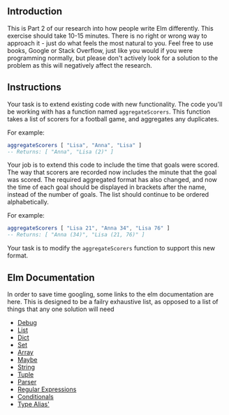 ## Introduction

This is Part 2 of our research into how people write Elm differently. This exercise should take 10-15 minutes. There is no right or wrong way to approach it - just do what feels the most natural to you. Feel free to use books, Google or Stack Overflow, just like you would if you were programming normally, but please don't actively look for a solution to the problem as this will negatively affect the research.

## Instructions

Your task is to extend existing code with new functionality. The code you'll be working with has a function named `aggregateScorers`. This function takes a list of scorers for a football game, and aggregates any duplicates.

For example:

```elm
aggregateScorers [ "Lisa", "Anna", "Lisa" ]
-- Returns: [ "Anna", "Lisa (2)" ]
```

Your job is to extend this code to include the time that goals were scored. The way that scorers are recorded now includes the minute that the goal was scored. The required aggregated format has also changed, and now the time of each goal should be displayed in brackets after the name, instead of the number of goals. The list should continue to be ordered alphabetically.

For example:

```elm
aggregateScorers [ "Lisa 21", "Anna 34", "Lisa 76" ]
-- Returns: [ "Anna (34)", "Lisa (21, 76)" ]
```

Your task is to modify the `aggregateScorers` function to support this new format.

## Elm Documentation

In order to save time googling, some links to the elm documentation are here. This is designed to be a failry exhaustive list, as opposed to a list of things that any one solution will need

- [Debug](https://package.elm-lang.org/packages/elm/core/latest/Debug)
- [List](https://package.elm-lang.org/packages/elm/core/latest/List)
- [Dict](https://package.elm-lang.org/packages/elm/core/latest/Dict)
- [Set](https://package.elm-lang.org/packages/elm/core/latest/Set)
- [Array](https://package.elm-lang.org/packages/elm/core/latest/Array)
- [Maybe](https://package.elm-lang.org/packages/elm/core/latest/Maybe)
- [String](https://package.elm-lang.org/packages/elm/core/latest/String)
- [Tuple](https://package.elm-lang.org/packages/elm/core/latest/Tuple)
- [Parser](https://package.elm-lang.org/packages/elm/parser/latest)
- [Regular Expressions](9https://package.elm-lang.org/packages/elm/regex/latest/)
- [Conditionals](https://elm-lang.org/docs/syntax#conditionals)
- [Type Alias'](https://elm-lang.org/docs/syntax#type-aliases)
